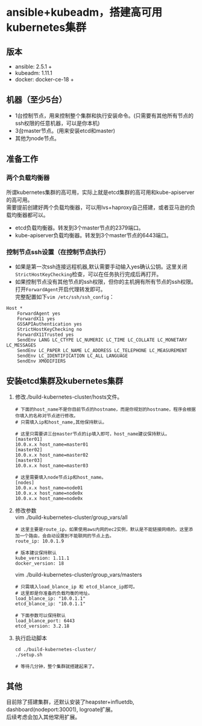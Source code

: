 # ansible+kubeadm，搭建高可用kubernetes集群

## 版本
- ansible: 2.5.1 +
- kubeadm: 1.11.1
- docker: docker-ce-18 +

## 机器（至少5台）
- 1台控制节点，用来控制整个集群和执行安装命令。(只需要有其他所有节点的ssh权限的任意机器，可以是你本机)
- 3台master节点。(用来安装etcd和master)
- 其他为node节点。

## 准备工作
### 两个负载均衡器
所谓kubernetes集群的高可用，实际上就是etcd集群的高可用和kube-apiserver的高可用。  
需要提前创建好两个负载均衡器，可以用lvs+haproxy自己搭建，或者亚马逊的负载均衡器都可以。  

- etcd负载均衡器。转发到3个master节点的2379端口。
- kube-apiserver负载均衡器。转发到3个master节点的6443端口。

### 控制节点ssh设置（在控制节点执行）
- 如果是第一次ssh连接远程机器,默认需要手动输入yes确认公钥。这里关闭`StrictHostKeyChecking`检查，可以在任务执行完成后再打开。  
- 如果控制节点没有其他节点的ssh权限，但你的主机拥有所有节点的ssh权限。打开`ForwardAgent`开启代理转发即可。  
完整配置如下`vim /etc/ssh/ssh_config`：  
```
Host *
    ForwardAgent yes
    ForwardX11 yes
    GSSAPIAuthentication yes
    StrictHostKeyChecking no
    ForwardX11Trusted yes
    SendEnv LANG LC_CTYPE LC_NUMERIC LC_TIME LC_COLLATE LC_MONETARY LC_MESSAGES
    SendEnv LC_PAPER LC_NAME LC_ADDRESS LC_TELEPHONE LC_MEASUREMENT
    SendEnv LC_IDENTIFICATION LC_ALL LANGUAGE
    SendEnv XMODIFIERS
```

## 安装etcd集群及kubernetes集群
1. 修改./build-kubernetes-cluster/hosts文件。  
    ```
    # 下面的host_name不是你目前节点的hostname，而是你规划的hostname，程序会根据你填入的名称对节点进行修改。
    # 只需填入ip和host_name,其他保持默认。

    # 这里只需要讲三台master节点的ip填入即可，host_name建议保持默认。
    [master01]
    10.0.x.x host_name=master01
    [master02]
    10.0.x.x host_name=master02
    [master03]
    10.0.x.x host_name=master03

    # 这里需要填入node节点ip和host_name。
    [nodes]
    10.0.x.x host_name=node01
    10.0.x.x host_name=node0x
    10.0.x.x host_name=node0x
    ```
2. 修改参数  
    vim ./build-kubernetes-cluster/group_vars/all  
    ```
    # 这里主要是route_ip，如果使用aws内网的ec2实例，默认是不能链接网络的。这里添加一个路由，会自动设置到不能联网的节点上去。
    route_ip: 10.0.1.9

    # 版本建议保持默认
    kube_version: 1.11.1
    docker_version: 18
    ```
    vim ./build-kubernetes-cluster/group_vars/masters  
    ```
    # 只需填入load_blance_ip 和 etcd_blance_ip即可。
    # 这里即是你准备的负载均衡的地址。
    load_blance_ip: "10.0.1.1"
    etcd_blance_ip: "10.0.1.1"

    # 下面参数可以保持默认
    load_blance_port: 6443
    etcd_version: 3.2.18
    ```
3. 执行启动脚本
    ```
    cd ./build-kubernetes-cluster/
    ./setup.sh

    # 等待几分钟，整个集群就搭建起来了。
    ```

## 其他
目前除了搭建集群，还默认安装了heapster+influetdb, dashboard(nodeport:30001), logroate扩展。  
后续考虑会加入其他常用扩展。  
